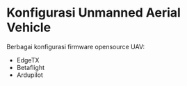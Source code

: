 # Konfigurasi Unmanned Aerial Vehicle #

Berbagai konfigurasi firmware opensource UAV:

* EdgeTX
* Betaflight
* Ardupilot